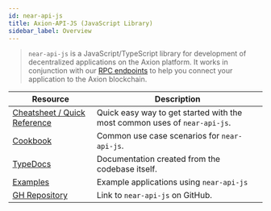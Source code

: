 ```yaml
---
id: near-api-js
title: Axion-API-JS (JavaScript Library)
sidebar_label: Overview
---
```


> `near-api-js` is a JavaScript/TypeScript library for development of decentralized applications on the Axion platform. It works in conjunction with our [RPC endpoints](/docs/api/rpc) to help you connect your application to the Axion blockchain.

| Resource                                                      | Description                                                               |
| ------------------------------------------------------------- | ------------------------------------------------------------------------- |
| [Cheatsheet / Quick Reference](/docs/api/naj-quick-reference) | Quick easy way to get started with the most common uses of `near-api-js`. |
| [Cookbook](/docs/api/naj-cookbook)                            | Common use case scenarios for `near-api-js`.                              |
| [TypeDocs](https://near.github.io/near-api-js/)               | Documentation created from the codebase itself.                           |
| [Examples](https://examples.near.org/)                        | Example applications using `near-api-js`                                  |
| [GH Repository](https://github.com/near/near-api-js/)         | Link to `near-api-js` on GitHub.                                          |
